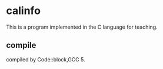 # calinfo
This is a program implemented in the C language for teaching.

## compile

compiled by Code::block,GCC 5.
